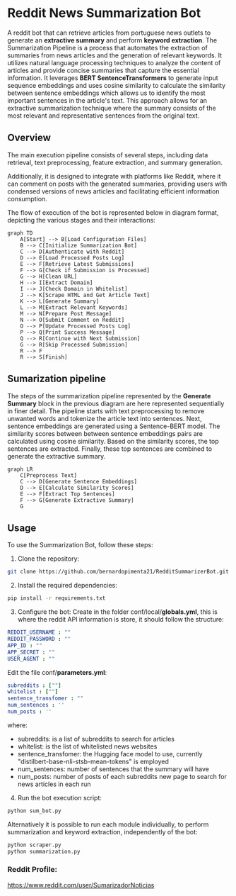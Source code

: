 # Reddit News Summarization Bot

A reddit bot that can retrieve articles from portuguese news outlets to generate an **extractive summary** and perform **keyword extraction**.
The Summarization Pipeline is a process that automates the extraction of summaries from news articles and the generation of relevant keywords. It utilizes natural language processing techniques to analyze the content of articles and provide concise summaries that capture the essential information.
It leverages **BERT SentenceTransformers** to generate input sequence embeddings and uses cosine similarity to calculate the similarity between sentence embeddings which allows us to identify the most important sentences in the article's text. This approach allows for an extractive summarization technique where the summary consists of the most relevant and representative sentences from the original text.

## Overview 

The main execution pipeline consists of several steps, including data retrieval, text preprocessing, feature extraction, and summary generation. 

Additionally, it is designed to integrate with platforms like Reddit, where it can comment on posts with the generated summaries, providing users with condensed versions of news articles and facilitating efficient information consumption.

The flow of execution of the bot is represented below in diagram format, depicting the various stages and their interactions:
```mermaid
graph TD
    A[Start] --> B[Load Configuration Files]
    B --> C[Initialize Summarization Bot]
    C --> D[Authenticate with Reddit]
    D --> E[Load Processed Posts Log]
    E --> F[Retrieve Latest Submissions]
    F --> G[Check if Submission is Processed]
    G --> H[Clean URL]
    H --> I[Extract Domain]
    I --> J[Check Domain in Whitelist]
    J --> K[Scrape HTML and Get Article Text]
    K --> L[Generate Summary]
    L --> M[Extract Relevant Keywords]
    M --> N[Prepare Post Message]
    N --> O[Submit Comment on Reddit]
    O --> P[Update Processed Posts Log]
    P --> Q[Print Success Message]
    Q --> R[Continue with Next Submission]
    G --> R[Skip Processed Submission]
    R --> F
    R --> S[Finish]
```
## Sumarization pipeline
The steps of the summarization pipeline represented by the **Generate Summary** block in the previous diagram are here represented sequentially in finer detail. The pipeline starts with text preprocessing to remove unwanted words and tokenize the article text into sentences. Next, sentence embeddings are generated using a Sentence-BERT model. The similarity scores between between sentence embeddings pairs are calculated using cosine similarity. Based on the similarity scores, the top sentences are extracted. Finally, these top sentences are combined to generate the extractive summary.
```mermaid
graph LR
    C[Preprocess Text]
    C --> D[Generate Sentence Embeddings]
    D --> E[Calculate Similarity Scores]
    E --> F[Extract Top Sentences]
    F --> G[Generate Extractive Summary]
    G 
```

## Usage

To use the Summarization Bot, follow these steps:

1. Clone the repository:
```bash
git clone https://github.com/bernardopimenta21/RedditSummarizerBot.git
```

2. Install the required dependencies:
```bash
pip install -r requirements.txt
```

3. Configure the bot:
Create in the folder conf/local/**globals.yml**, this is where the reddit API information is store, it should follow the structure:
```yaml
REDDIT_USERNAME : ""
REDDIT_PASSWORD : ""
APP_ID : ""
APP_SECRET : ""
USER_AGENT : ""
```
Edit the file conf/**parameters.yml**:
```yaml
subreddits : [""]
whitelist : [""]
sentence_transfomer : ""
num_sentences : ''
num_posts : ''
```
 where:
- subreddits: is a list of subreddits to search for articles
- whitelist: is the list of whitelisted news websites
- sentence_transfomer: the Hugging face model to use, currently "distilbert-base-nli-stsb-mean-tokens" is employed
- num_sentences: number of sentences that the summary will have
- num_posts: number of posts of each subreddits new page to search for news articles in each run

4. Run the bot execution script:
```bash
python sum_bot.py
```
Alternatively it is possible to run each module individually, to perform summarization and keyword extraction, independently of the bot:
```bash
python scraper.py
python summarization.py
```

### Reddit Profile: 
https://www.reddit.com/user/SumarizadorNoticias